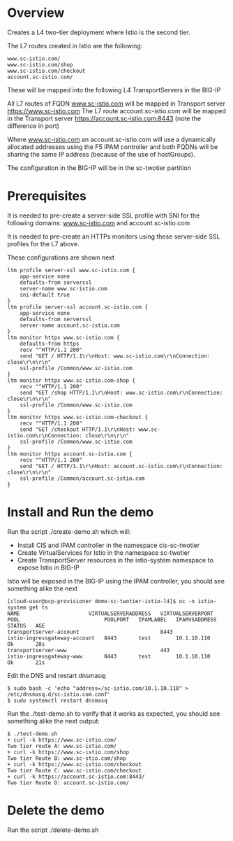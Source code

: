 # Overview

Creates a L4 two-tier deployment where Istio is the second tier.

The L7 routes created in Istio are the following:

```
www.sc-istio.com/
www.sc-istio.com/shop
www.sc-istio.com/checkout
account.sc-istio.com/
```

These will be mapped into the following L4 TransportServers in the BIG-IP

All L7 routes of FQDN www.sc-istio.com will be mapped in Transport server https://www.sc-istio.com
The L7 route account.sc-istio.com will be mapped in the Transport server https://account.sc-istio.com:8443 (note the difference in port)

Where www.sc-istio.com an account.sc-istio.com will use a dynamically allocated addresses using the F5 IPAM controller and both FQDNs will be sharing the same IP address (because of the use of hostGroups).

The configuration in the BIG-IP will be in the sc-twotier partition

# Prerequisites

It is needed to pre-create a server-side SSL profile with SNI for the following domains: www.sc-istio.com and account.sc-istio.com

It is needed to pre-create an HTTPs monitors using these server-side SSL profiles for the L7 above.

These configurations are shown next

```
ltm profile server-ssl www.sc-istio.com {
    app-service none
    defaults-from serverssl
    server-name www.sc-istio.com
    sni-default true
}
ltm profile server-ssl account.sc-istio.com {
    app-service none
    defaults-from serverssl
    server-name account.sc-istio.com
}
ltm monitor https www.sc-istio.com {
    defaults-from https
    recv "^HTTP/1.1 200"
    send "GET / HTTP/1.1\r\nHost: www.sc-istio.com\r\nConnection: close\r\n\r\n"
    ssl-profile /Common/www.sc-istio.com
}
ltm monitor https www.sc-istio.com-shop {
    recv "^HTTP/1.1 200"
    send "GET /shop HTTP/1.1\r\nHost: www.sc-istio.com\r\nConnection: close\r\n\r\n"
    ssl-profile /Common/www.sc-istio.com
}
ltm monitor https www.sc-istio.com-checkout {
    recv "^HTTP/1.1 200"
    send "GET /checkout HTTP/1.1\r\nHost: www.sc-istio.com\r\nConnection: close\r\n\r\n"
    ssl-profile /Common/www.sc-istio.com
}
ltm monitor https account.sc-istio.com {
    recv "^HTTP/1.1 200"
    send "GET / HTTP/1.1\r\nHost: account.sc-istio.com\r\nConnection: close\r\n\r\n"
    ssl-profile /Common/account.sc-istio.com
}
```

# Install and Run the demo

Run the script ./create-demo.sh which will:

- Install CIS and IPAM controller in the namespace cis-sc-twotier
- Create VirtualServices for Istio in the namespace sc-twotier
- Create TransportServer resources in the istio-system namespace to expose Istio in BIG-IP

Istio will be exposed in the BIG-IP using the IPAM controller, you should see something alike the next

```
[cloud-user@ocp-provisioner demo-sc-twotier-istio-l4]$ oc -n istio-system get ts
NAME                      VIRTUALSERVERADDRESS   VIRTUALSERVERPORT   POOL                           POOLPORT   IPAMLABEL   IPAMVSADDRESS   STATUS   AGE
transportserver-account                          8443                istio-ingressgateway-account   8443       test        10.1.10.110     Ok       20s
transportserver-www                              443                 istio-ingressgateway-www       8443       test        10.1.10.110     Ok       21s
```

Edit the DNS and restart dnsmasq:

```
$ sudo bash -c 'echo "address=/sc-istio.com/10.1.10.110" > /etc/dnsmasq.d/sc-istio.com.conf'
$ sudo systemctl restart dnsmasq
```

Run the ./test-demo.sh to verify that it works as expected, you should see something alike the next output:

```
$ ./test-demo.sh
+ curl -k https://www.sc-istio.com/
Two tier route A: www.sc-istio.com/
+ curl -k https://www.sc-istio.com/shop
Two tier Route B: www.sc-stio.com/shop
+ curl -k https://www.sc-istio.com/checkout
Two tier Route C: www.sc-istio.com/checkout
+ curl -k https://account.sc-istio.com:8443/
Two tier Route D: account.sc-istio.com/
```

# Delete the demo

Run the script ./delete-demo.sh

